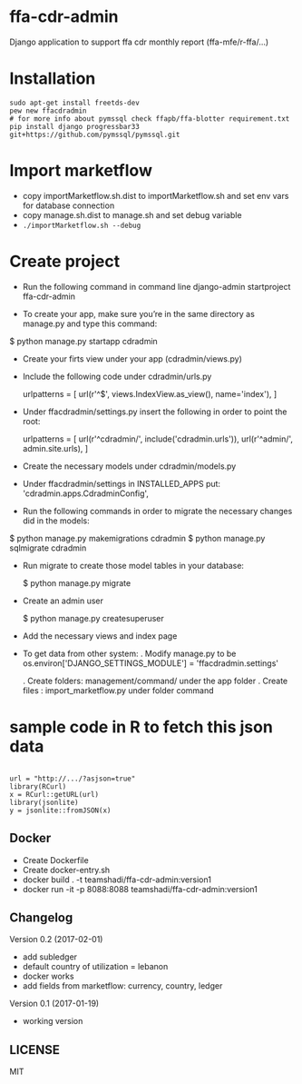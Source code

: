 # ffa-cdr-admin
Django application to support ffa cdr monthly report (ffa-mfe/r-ffa/...)

# Installation

```
sudo apt-get install freetds-dev
pew new ffacdradmin
# for more info about pymssql check ffapb/ffa-blotter requirement.txt
pip install django progressbar33 git+https://github.com/pymssql/pymssql.git
```

# Import marketflow

- copy importMarketflow.sh.dist to importMarketflow.sh and set env vars for database connection
- copy manage.sh.dist to manage.sh and set debug variable
- `./importMarketflow.sh --debug`

# Create project
 - Run the following command in command line
  django-admin startproject ffa-cdr-admin

 - To create your app, make sure you’re in the same directory as manage.py and type this command:
   
  $ python manage.py startapp cdradmin
 
 - Create your firts view under your app (cdradmin/views.py)
 
 - Include the following code under cdradmin/urls.py
   
   urlpatterns = [
    url(r'^$', views.IndexView.as_view(), name='index'),
    ] 
 - Under ffacdradmin/settings.py insert the following in order to point the root:
 
   urlpatterns = [
    url(r'^cdradmin/', include('cdradmin.urls')),
    url(r'^admin/', admin.site.urls),
   ]

 - Create the necessary models under cdradmin/models.py

 - Under ffacdradmin/settings in INSTALLED_APPS put:
   'cdradmin.apps.CdradminConfig',
 
 - Run the following commands in order to migrate the necessary changes did in the models:
  
  $ python manage.py makemigrations cdradmin
  $ python manage.py sqlmigrate cdradmin
   
 - Run migrate to create those model tables in your database:
 
   $ python manage.py migrate

 - Create an admin user
  
    $ python manage.py createsuperuser

 - Add the necessary views and index page

 - To get data from other system: 
     . Modify manage.py to be 
        os.environ['DJANGO_SETTINGS_MODULE'] = 'ffacdradmin.settings'

    . Create folders: management/command/ under the app folder
    . Create files : import_marketflow.py under folder command
# sample code in R to fetch this json data
```

url = "http://.../?asjson=true"
library(RCurl)
x = RCurl::getURL(url)
library(jsonlite)
y = jsonlite::fromJSON(x)
```


## Docker
 
 - Create Dockerfile
 - Create docker-entry.sh
 - docker build . -t teamshadi/ffa-cdr-admin:version1
 - docker run -it -p 8088:8088  teamshadi/ffa-cdr-admin:version1


## Changelog

Version 0.2 (2017-02-01)
* add subledger
* default country of utilization = lebanon
* docker works
* add fields from marketflow: currency, country, ledger

Version 0.1 (2017-01-19)
* working version

## LICENSE
MIT
